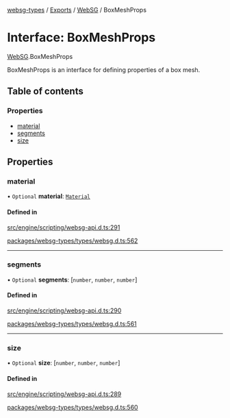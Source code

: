 [websg-types](../README.md) / [Exports](../modules.md) / [WebSG](../modules/WebSG.md) / BoxMeshProps

# Interface: BoxMeshProps

[WebSG](../modules/WebSG.md).BoxMeshProps

BoxMeshProps is an interface for defining properties of a box mesh.

## Table of contents

### Properties

- [material](WebSG.BoxMeshProps.md#material)
- [segments](WebSG.BoxMeshProps.md#segments)
- [size](WebSG.BoxMeshProps.md#size)

## Properties

### material

• `Optional` **material**: [`Material`](../classes/WebSG.Material.md)

#### Defined in

[src/engine/scripting/websg-api.d.ts:291](https://github.com/matrix-org/thirdroom/blob/53b6168d/src/engine/scripting/websg-api.d.ts#L291)

[packages/websg-types/types/websg.d.ts:562](https://github.com/matrix-org/thirdroom/blob/53b6168d/packages/websg-types/types/websg.d.ts#L562)

___

### segments

• `Optional` **segments**: [`number`, `number`, `number`]

#### Defined in

[src/engine/scripting/websg-api.d.ts:290](https://github.com/matrix-org/thirdroom/blob/53b6168d/src/engine/scripting/websg-api.d.ts#L290)

[packages/websg-types/types/websg.d.ts:561](https://github.com/matrix-org/thirdroom/blob/53b6168d/packages/websg-types/types/websg.d.ts#L561)

___

### size

• `Optional` **size**: [`number`, `number`, `number`]

#### Defined in

[src/engine/scripting/websg-api.d.ts:289](https://github.com/matrix-org/thirdroom/blob/53b6168d/src/engine/scripting/websg-api.d.ts#L289)

[packages/websg-types/types/websg.d.ts:560](https://github.com/matrix-org/thirdroom/blob/53b6168d/packages/websg-types/types/websg.d.ts#L560)
